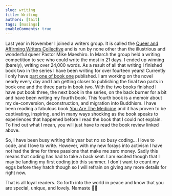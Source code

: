 ```yaml
---
slug: writing
title: Writing
authors: [tait]
tags: [musings]
enableComments: true
---
```


Last year in November I joined a writers group. It is called the [Queer and Affirming Writers Collective](https://www.mikemaeshiro.com/writers-group) and is run by none other than the illustrious and wonderful queer Pastor Mike Maeshiro. In March the group held a writing competition to see who could write the most in 21 days. I ended up winning (barely), writing over 24,000 words. As a result of all that writing I finished book two in the series I have been writing for over fourteen years! Currently I only have [part one of book one](https://wormwoodsaga.com/) published. I am working on the novel nearly every day and I am getting closer to publishing the final two parts in book one and the three parts in book two. With the two books finished I have put book three, the next book in the series, on the back burner for a bit and have been writing my fourth book. This fourth book is a memoir about my de-conversion, deconstruction, and migration into Buddhism. I have been reading a fabulous book [You Are The Medicine](/docs/Medicine)
and it has proven to be captivating, inspiring, and in many ways shocking as the book speaks to experiences that happened before I read the book that I could not explain. To find out what I mean, you will just have to read the book review linked above. 

So, I have been busy writing this year but no so busy coding... I love to code, and I love to write. However, with my new forays into activism I have not had the time for three passions that make me zero money. Sadly this means that coding has had to take a back seat. I am excited though that I may be landing my first coding job this summer. I don't want to count my eggs before they hatch though so I will refrain on giving any more details for right now.

That is all loyal readers. Go forth into the world in peace and know that you are special, unique, and lovely. Namaste ✌🏽
